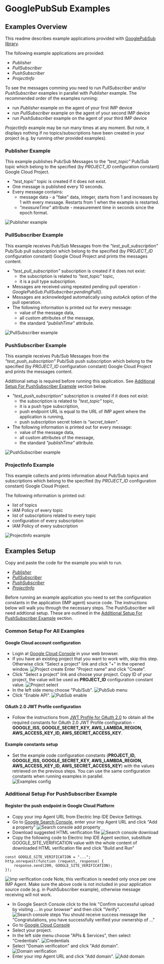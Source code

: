 # GooglePubSub Examples

## Examples Overview

This readme describes example applications provided with [GooglePubSub library](../README.md).

The following example applications are provided:
- *Publisher*
- *PullSubscriber*
- *PushSubscriber*
- *ProjectInfo*

To see the messages comming you need to run *PullSubscriber* and/or *PushSubscriber* examples in parallel with *Publisher* example.
The recommended order of the examples running:
- run *Publisher* example on the agent of your first IMP device
- run *PullSubscriber* example on the agent of your second IMP device
- run *PushSubscriber* example on the agent of your third IMP device

*ProjectInfo* example may be run many times at any moment. But note, it displays nothing if no topics/subscriptions have been created in your project (e.g. by running other provided examples). 

### Publisher Example

This example publishes Pub/Sub Messages to the *"test_topic"* Pub/Sub topic which belong to the specified (by *PROJECT_ID* configuration constant) Google Cloud Project.

- *"test_topic"* topic is created if it does not exist.
- One message is published every 10 seconds.
- Every message contains:
  - message data - a "fake" data, integer, starts from 1 and increases by 1 with every message. Restarts from 1 when the example is restarted.
  - *"measureTime"* attribute - measurement time in seconds since the epoch format.

![Publisher example](http://imgur.com/tggTPYg.png)

### PullSubscriber Example

This example receives Pub/Sub Messages from the *"test_pull_subscription"* Pub/Sub pull subscription which belong to the specified (by *PROJECT_ID* configuration constant) Google Cloud Project and prints the messages content. 

- *"test_pull_subscription"* subscription is created if it does not exist:
  - the subscription is related to *"test_topic"* topic,
  - it is a pull type subscription.
- Messages are received using repeated pending pull operation - *GooglePubSub.PullSubscriber.pendingPull()*.
- Messages are acknowledged automatically using *autoAck* option of the pull operation.
- The following information is printed out for every message:
  - value of the message data,
  - all custom attributes of the message,
  - the standard *"publishTime"* attribute.

![PullSubscriber example](http://imgur.com/WDQ9lGQ.png)

### PushSubscriber Example

This example receives Pub/Sub Messages from the *"test_push_subscription"* Pub/Sub push subscription which belong to the specified (by *PROJECT_ID* configuration constant) Google Cloud Project and prints the messages content.

Additional setup is required before running this application. See [Additional Setup For PushSubscriber Example](#additional-setup-for-pushsubscriber-example) section below.

- *"test_push_subscription"* subscription is created if it does not exist:
  - the subscription is related to *"test_topic"* topic,
  - it is a push type subscription,
  - push endpoint URL is equal to the URL of IMP agent where the application is running,
  - push subscription secret token is *"secret_token"*.
- The following information is printed out for every message:
  - value of the message data,
  - all custom attributes of the message,
  - the standard *"publishTime"* attribute.

![PushSubscriber example](http://imgur.com/HjXJrfz.png)

### ProjectInfo Example

This example collects and prints information about Pub/Sub topics and subscriptions which belong to the specified (by *PROJECT_ID* configuration constant) Google Cloud Project.

The following information is printed out:
- list of topics
- IAM Policy of every topic
- list of subscriptions related to every topic
- configuration of every subscription
- IAM Policy of every subscription

![ProjectInfo example](http://imgur.com/VDKgV7c.png)

## Examples Setup

Copy and paste the code for the example you wish to run.  

- [*Publisher*](./Publisher.agent.nut)
- [*PullSubscriber*](./PullSubscriber.agent.nut)
- [*PushSubscriber*](./PushSubscriber.agent.nut)
- [*ProjectInfo*](./ProjectInfo.agent.nut)

Before running an example application you need to set the configuration constants in the application (IMP agent) source code. The instructions below will walk you through the necessary steps. The PushSubscriber will need addtional setup. These are outlined in the [Additional Setup For PushSubscriber Example](#additional-setup-for-pushsubscriber-example) section.

### Common Setup For All Examples

#### Google Cloud account configuration
- Login at [Google Cloud Console](https://console.cloud.google.com) in your web browser.
- If you have an existing project that you want to work with, skip this step. 
Otherwise click "Select a project" link and click "+" in the opened window.
![Project create](http://imgur.com/2FbH9S6.png)
Enter "Project name" and click "Create".
- Click "Select a project" link and choose your project.
Copy ID of your project, the value will be used as **PROJECT_ID** configuration constant value.
![Project select](http://imgur.com/PR9U25p.png)
- In the left side menu choose "Pub/Sub".
![PubSub menu](http://imgur.com/81zNGg1.png)
- Click "Enable API".
![PubSub enable](http://imgur.com/MS7MnZK.png)


#### OAuth 2.0 JWT Profile configuration
- Follow the instructions from [JWT Profile for OAuth 2.0](https://github.com/electricimp/OAuth-2.0/tree/master/examples#jwt-profile-for-oauth-20) to obtain all the required constants for OAuth 2.0 JWT Profile configuration - **GOOGLE_ISS, GOOGLE_SECRET_KEY, AWS_LAMBDA_REGION, AWS_ACCESS_KEY_ID, AWS_SECRET_ACCESS_KEY**.

#### Example constants setup
- Set the example code configuration constants (**PROJECT_ID, GOOGLE_ISS, GOOGLE_SECRET_KEY, AWS_LAMBDA_REGION, AWS_ACCESS_KEY_ID, AWS_SECRET_ACCESS_KEY**) with the values retrieved on the previous steps. You can use the same configuration constants when running examples in parallel.  
![Examples config](http://imgur.com/G0Mw9uv.png)

### Additional Setup For PushSubscriber Example

#### Register the push endpoint in Google Cloud Platform
- Copy your imp Agent URL from Electric Imp IDE Device Settings.
- Go to [Google Search Console](https://www.google.com/webmasters/tools), enter your imp Agent URL and click "Add a property"
![Search console add property](http://imgur.com/ZFpLQHY.png)
- Download suggested HTML verification file
![Search console download](http://imgur.com/AEe7O69.png)
- Copy the following code to Electric Imp IDE Agent section, substitute GOOGLE_SITE_VERIFICATION value with the whole content of downloaded HTML verification file and click "Build and Run"
```squirrel
const GOOGLE_SITE_VERIFICATION = "...";
http.onrequest(function (request, response) {
    response.send(200, GOOGLE_SITE_VERIFICATION);
});
```
![Imp verification code](http://imgur.com/HzSt05P.png)
Note, this verification is needed only once per one IMP Agent. Make sure the above code is not included in your application source code (e.g. in PushSubscriber example), otherwise message receiving will not work.
- In Google Search Console click to the link "Confirm successful upload by visiting ... in your browser" and then click "Verify".
![Search console steps](http://imgur.com/l8z6WvP.png)
You should receive success message like "Congratulations, you have successfully verified your ownership of ..."
- Go to [Google Cloud Console](https://console.cloud.google.com)
- Select your project.
- In the left side menu choose "APIs & Services", then select "Credentials".
![Credentials](http://imgur.com/ewnRN6i.png)
- Select "Domain verification" and click "Add domain".
![Domain verification](http://imgur.com/XfQwV1f.png)
- Enter your imp Agent URL and click "Add domain".
![Add domain](http://imgur.com/SmNDmsf.png)